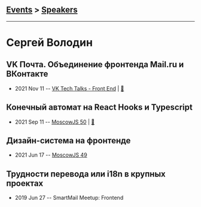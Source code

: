 ## [Events](../README.md) > [Speakers](../speakers.md)
---

# Сергей Володин

## VK Почта. Объединение фронтенда Mail.ru и ВКонтакте
- 2021 Nov 11 -- [VK Tech Talks - Front End](https://vk.com/video-147415323_456239619)  | [:notebook:](https://vk.com/doc59164960_624016834)  
## Конечный автомат на React Hooks и Typescript
- 2021 Sep 11 -- [MoscowJS 50](https://www.youtube.com/watch?v=oyyEJ1w0JaQ)  | [:notebook:](https://docs.google.com/presentation/d/1WmsX0EbaZ2uTjWDkqh5QcdwT3tB4EltpuX7Uhg0DwQQ/preview)  
## Дизайн-система на фронтенде
- 2021 Jun 17 -- [MoscowJS 49](https://www.youtube.com/watch?v=Jn2IgLUIx3Y)    
## Трудности перевода или i18n в крупных проектах
- 2019 Jun 27 -- SmartMail Meetup: Frontend    

